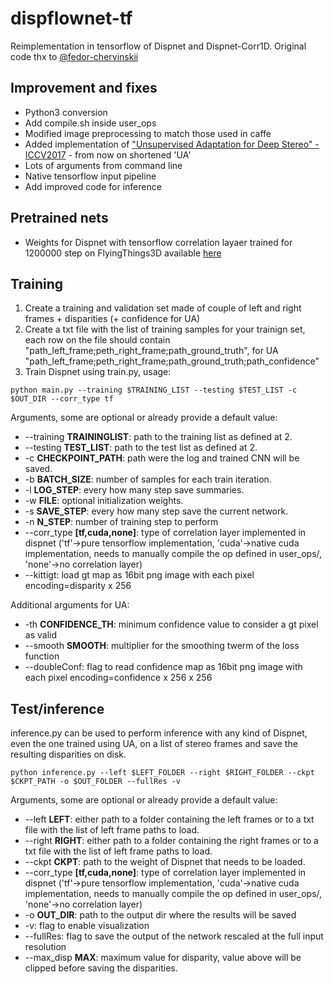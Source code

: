 # dispflownet-tf

Reimplementation in tensorflow of Dispnet and Dispnet-Corr1D.
Original code thx to [@fedor-chervinskii](https://github.com/fedor-chervinskii/dispflownet-tf)

## Improvement and fixes
+ Python3 conversion
+ Add compile.sh inside user_ops
+ Modified image preprocessing to match those used in caffe
+ Added implementation of ["Unsupervised Adaptation for Deep Stereo" - ICCV2017](https://github.com/CVLAB-Unibo/Unsupervised-Adaptation-for-Deep-Stereo) - from now on shortened 'UA'
+ Lots of arguments from command line
+ Native tensorflow input pipeline
+ Add improved code for inference

## Pretrained nets
+ Weights for Dispnet with tensorflow correlation layaer trained for 1200000 step on FlyingThings3D available [here](https://drive.google.com/open?id=1BAxWAOghm0DTeXMQZQJuTPBCV5PtRPMt) 

## Training
1. Create a training and validation set made of couple of left and right frames + disparities (+ confidence for UA)
2. Create a txt file with the list of training samples for your trainign set, each row on the file should contain "path_left_frame;peth_right_frame;path_ground_truth", for UA "path_left_frame;peth_right_frame;path_ground_truth;path_confidence"
3. Train Dispnet using train.py, usage:
```
python main.py --training $TRAINING_LIST --testing $TEST_LIST -c $OUT_DIR --corr_type tf 
```
Arguments, some are optional or already provide a default value:
+ --training **TRAININGLIST**: path to the training list as defined at 2.
+ --testing **TEST_LIST**: path to the test list as defined at 2. 
+ -c **CHECKPOINT_PATH**: path were the log and trained CNN will be saved.
+ -b **BATCH_SIZE**: number of samples for each train iteration.
+ -l **LOG_STEP**: every how many step save summaries.
+ -w **FILE**: optional initialization weights.
+ -s **SAVE_STEP**: every how many step save the current network.
+ -n **N_STEP**: number of training step to perform
+ --corr_type **[tf,cuda,none]**: type of correlation layer implemented in dispnet ('tf'->pure tensorflow implementation, 'cuda'->native cuda implementation, needs to manually compile the op defined in user_ops/, 'none'->no correlation layer)
+ --kittigt: load gt map as 16bit png image with each pixel encoding=disparity x 256

Additional arguments for UA:
+ -th **CONFIDENCE_TH**: minimum confidence value to consider a gt pixel as valid
+ --smooth **SMOOTH**: multiplier for the smoothing twerm of the loss function
+ --doubleConf: flag to read confidence map as 16bit png image with each pixel encoding=confidence x 256 x 256

## Test/inference
inference.py can be used to perform inference with any kind of Dispnet, even the one trained using UA, on a list of stereo frames and save the resulting disparities on disk.
```
python inference.py --left $LEFT_FOLDER --right $RIGHT_FOLDER --ckpt $CKPT_PATH -o $OUT_FOLDER --fullRes -v
```
Arguments, some are optional or already provide a default value:
+ --left **LEFT**: either path to a folder containing the left frames or to a txt file with the list of left frame paths to load.
+ --right **RIGHT**: either path to a folder containing the right frames or to a txt file with the list of left frame paths to load.
+ --ckpt **CKPT**: path to the weight of Dispnet that needs to be loaded.
+ --corr_type **[tf,cuda,none]**: type of correlation layer implemented in dispnet ('tf'->pure tensorflow implementation, 'cuda'->native cuda implementation, needs to manually compile the op defined in user_ops/, 'none'->no correlation layer)
+ -o **OUT_DIR**: path to the output dir where the results will be saved
+ -v: flag to enable visualization
+ --fullRes: flag to save the output of the network rescaled at the full input resolution
+ --max_disp **MAX**: maximum value for disparity, value above will be clipped before saving the disparities.

